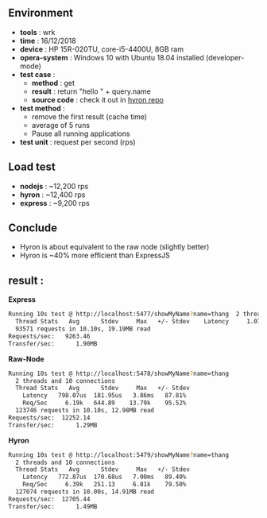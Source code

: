 ## Environment

-   **tools** : wrk
-   **time** : 16/12/2018
-   **device** : HP 15R-020TU, core-i5-4400U, 8GB ram
-   **opera-system** : Windows 10 with Ubuntu 18.04 installed (developer-mode)
-   **test case** :
    -   **method** : get
    -   **result** : return "hello " + query.name
    -   **source code** : check it out in [hyron repo](https://github.com/hyron-group/hyron/tree/master/test)
-   **test method** :
    -   remove the first result (cache time)
    -   average of 5 runs
    -   Pause all running applications
-   **test unit** : request per second (rps)

## Load test

-   **nodejs** : ~12,200 rps
-   **hyron** : ~12,400 rps
-   **express** : ~9,200 rps

## Conclude

-   Hyron is about equivalent to the raw node (slightly better)
-   Hyron is ~40% more efficient than ExpressJS

## result :

**Express**

```bash
Running 10s test @ http://localhost:5477/showMyName?name=thang  2 threads and 10 connections
  Thread Stats   Avg      Stdev     Max   +/- Stdev    Latency     1.07ms  259.72us   4.74ms   88.75%    Req/Sec     4.68k   415.42     9.46k    93.53%
  93571 requests in 10.10s, 19.19MB read
Requests/sec:   9263.46
Transfer/sec:      1.90MB
```

**Raw-Node**

```bash
Running 10s test @ http://localhost:5478/showMyName?name=thang
  2 threads and 10 connections
  Thread Stats   Avg      Stdev     Max   +/- Stdev
    Latency   798.07us  181.95us   3.86ms   87.81%
    Req/Sec     6.19k   644.89    13.79k    95.52%
  123746 requests in 10.10s, 12.98MB read
Requests/sec:  12252.14
Transfer/sec:      1.29MB
```

**Hyron**

```bash
Running 10s test @ http://localhost:5479/showMyName?name=thang
  2 threads and 10 connections
  Thread Stats   Avg      Stdev     Max   +/- Stdev
    Latency   772.87us  170.68us   7.00ms   89.40%
    Req/Sec     6.39k   251.13     6.81k    79.50%
  127074 requests in 10.00s, 14.91MB read
Requests/sec:  12705.44
Transfer/sec:      1.49MB
```

